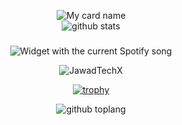 
<div align="center">

![My card name](https://cardivo.vercel.app/api?name=JawadTechX%20&description=Hey%20You%20Welcome%20To%20My%20Profile%20&image=https://raw.githubusercontent.com/JawadTechX/JawadTechX/main/Images/logo.jpg?v=4&backgroundColor=%23e4f2f6&instagram=TalkDrove&github=JawadTechX&)
<BR>
![github stats](https://github-readme-stats.vercel.app/api?username=JawadTechX&show_icons=true&theme=radical)
<BR>
###

<div align="center">
  <img src="https://spogit.vercel.app/api?theme=dark&rainbow=true&scan=true" alt="Widget with the current Spotify song"  />
</div>
<p align="center"> <img src="https://komarev.com/ghpvc/?username=JawadTechX&label=Visitors%20count&color=10d9c3&style=plastic" alt="JawadTechX" /> </p>

[![trophy](https://github-profile-trophy.vercel.app/?username=JawadTechX&theme=onedark)](https://github.com/ryo-ma/github-profile-trophy)

![github toplang](https://github-readme-stats.vercel.app/api/top-langs/?username=JawadTechX&layout=compact&theme=nightowl)

  
